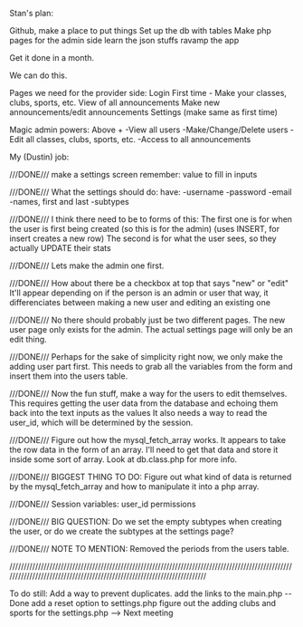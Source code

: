 Stan's plan:

Github, make a place to put things
Set up the db with tables
Make php pages for the admin side
learn the json stuffs
ravamp the app

Get it done in a month.

We can do this.



Pages we need for the provider side:
Login
First time - Make your classes, clubs, sports, etc.
View of all announcements
Make new announcements/edit announcements
Settings (make same as first time)

Magic admin powers:
Above +
-View all users
-Make/Change/Delete users
-Edit all classes, clubs, sports, etc.
-Access to all announcements



My (Dustin) job:

///DONE///
make a settings screen
remember: value to fill in inputs

///DONE///
What the settings should do:
have:
-username
-password
-email
-names, first and last
-subtypes

///DONE///
I think there need to be to forms of this:
The first one is for when the user is first being created (so this is for the admin) (uses INSERT, for insert creates a new row)
The second is for what the user sees, so they actually UPDATE their stats

///DONE///
Lets make the admin one first.

///DONE///
How about there be a checkbox at top that says "new" or "edit"
It'll appear depending on if the person is an admin or user
that way, it differenciates between making a new user and editing an existing one

///DONE///
No there should probably just be two different pages. The new user page only exists for the admin. The actual settings page will only be an edit thing.

///DONE///
Perhaps for the sake of simplicity right now, we only make the adding user part first.
This needs to grab all the variables from the form and insert them into the users table.


///DONE///
Now the fun stuff, make a way for the users to edit themselves.
This requires getting the user data from the database and echoing them back into the text inputs as the values
It also needs a way to read the user_id, which will be determined by the session.

///DONE///
Figure out how the mysql_fetch_array works. It appears to take the row data in the form of an array.
I'll need to get that data and store it inside some sort of array.
Look at db.class.php for more info.

///DONE///
BIGGEST THING TO DO: Figure out what kind of data is returned by the mysql_fetch_array and how to manipulate it into a php array.

///DONE///
Session variables:
user_id
permissions

///DONE///
BIG QUESTION:
Do we set the empty subtypes when creating the user, or do we create the subtypes at the settings page?

///DONE///
NOTE TO MENTION:
Removed the periods from the users table.

////////////////////////////////////////////////////////////////////////////////////////////////////////////////////////////////////////////////////////////////////////

To do still:
Add a way to prevent duplicates.
add the links to the main.php -- Done
add a reset option to settings.php
figure out the adding clubs and sports for the settings.php --> Next meeting


